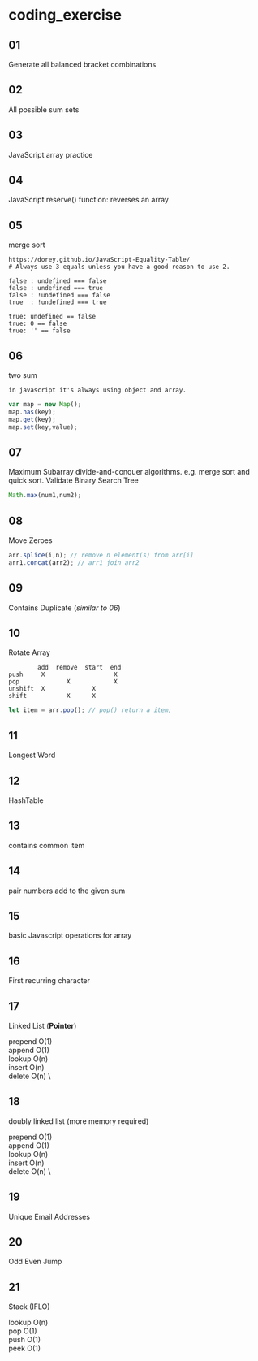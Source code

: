 # coding_exercise

## 01

Generate all balanced bracket combinations

## 02

All possible sum sets

## 03

JavaScript array practice

## 04

JavaScript reserve() function: reverses an array

## 05

merge sort

```
https://dorey.github.io/JavaScript-Equality-Table/
# Always use 3 equals unless you have a good reason to use 2.

false : undefined === false
false : undefined === true
false : !undefined === false
true  : !undefined === true

true: undefined == false
true: 0 == false
true: '' == false
```

## 06

two sum
```
in javascript it's always using object and array.
```

```JavaScript
var map = new Map();
map.has(key);
map.get(key);
map.set(key,value);
```

## 07

Maximum Subarray
divide-and-conquer algorithms. e.g. merge sort and quick sort.
Validate Binary Search Tree

```JavaScript
Math.max(num1,num2);
```

## 08

Move Zeroes

```JavaScript
arr.splice(i,n); // remove n element(s) from arr[i]
arr1.concat(arr2); // arr1 join arr2
```

## 09

Contains Duplicate (*similar to 06*)

## 10

Rotate Array

```console
        add  remove  start  end
push     X                   X
pop             X            X
unshift  X             X
shift           X      X
```

```JavaScript
let item = arr.pop(); // pop() return a item;
```

## 11

Longest Word

## 12

HashTable

## 13

contains common item

## 14

pair numbers add to the given sum

## 15

basic Javascript operations for array

## 16

First recurring character

## 17

Linked List (**Pointer**)

prepend O(1) \
append O(1) \
lookup O(n) \
insert O(n) \
delete O(n) \

## 18

doubly linked list (more memory required)

prepend O(1) \
append O(1) \
lookup O(n) \
insert O(n) \
delete O(n) \

## 19

Unique Email Addresses

## 20

Odd Even Jump

## 21

Stack (IFLO)

lookup O(n) \
pop O(1) \
push O(1) \
peek O(1)
